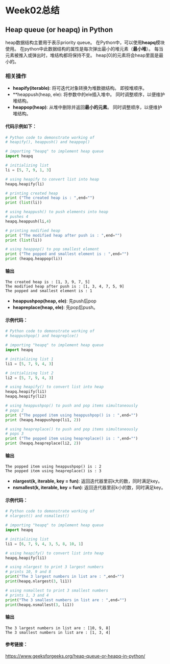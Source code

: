 # Week02总结
## Heap queue (or heapq) in Python
heap数据结构主要用于表示priority queue。 在Python中，可以使用**heapq**模块使用。 在python中此数据结构的属性是每次弹出最小的堆元素（**最小堆**）。 每当元素被推入或弹出时，堆结构都将保持不变。 heap[0]的元素将会heap里面是最小的。

### 相关操作
- **heapify(iterable)**: 将可迭代对象转换为堆数据结构。 即按堆顺序。
- **heappush(heap, ele): 将参数中的ele插入堆中。 同时调整顺序，以便维护堆结构。
- **heappop(heap)**: 从堆中删除并返回**最小的元素**。 同时调整顺序，以便维护堆结构。
#### 代码示例如下：
```Python
# Python code to demonstrate working of
# heapify(), heappush() and heappop()

# importing "heapq" to implement heap queue
import heapq

# initializing list
li = [5, 7, 9, 1, 3]

# using heapify to convert list into heap
heapq.heapify(li)

# printing created heap
print ("The created heap is : ",end="")
print (list(li))

# using heappush() to push elements into heap
# pushes 4
heapq.heappush(li,4)

# printing modified heap
print ("The modified heap after push is : ",end="")
print (list(li))

# using heappop() to pop smallest element
print ("The popped and smallest element is : ",end="")
print (heapq.heappop(li))
```
#### 输出
```
The created heap is : [1, 3, 9, 7, 5]
The modified heap after push is : [1, 3, 4, 7, 5, 9]
The popped and smallest element is : 1
```
- **heappushpop(heap, ele)**: 先push后pop
- **heapreplace(heap, ele)**: 先pop后push。
#### 示例代码：
```Python
# Python code to demonstrate working of
# heappushpop() and heapreplce()

# importing "heapq" to implement heap queue
import heapq

# initializing list 1
li1 = [5, 7, 9, 4, 3]

# initializing list 2
li2 = [5, 7, 9, 4, 3]

# using heapify() to convert list into heap
heapq.heapify(li1)
heapq.heapify(li2)

# using heappushpop() to push and pop items simultaneously
# pops 2
print ("The popped item using heappushpop() is : ",end="")
print (heapq.heappushpop(li1, 2))

# using heapreplace() to push and pop items simultaneously
# pops 3
print ("The popped item using heapreplace() is : ",end="")
print (heapq.heapreplace(li2, 2))
```
#### 输出
```
The popped item using heappushpop() is : 2
The popped item using heapreplace() is : 3
```
- **nlargest(k, iterable, key = fun)**: 返回迭代器里前k大的数，同时满足key。
- **nsmallest(k, iterable, key = fun)**: 返回迭代器里前k小的数，同时满足key。
#### 示例代码：
```Python
# Python code to demonstrate working of
# nlargest() and nsmallest()

# importing "heapq" to implement heap queue
import heapq

# initializing list
li1 = [6, 7, 9, 4, 3, 5, 8, 10, 1]

# using heapify() to convert list into heap
heapq.heapify(li1)

# using nlargest to print 3 largest numbers
# prints 10, 9 and 8
print("The 3 largest numbers in list are : ",end="")
print(heapq.nlargest(3, li1))

# using nsmallest to print 3 smallest numbers
# prints 1, 3 and 4
print("The 3 smallest numbers in list are : ",end="")
print(heapq.nsmallest(3, li1))
```
#### 输出
```
The 3 largest numbers in list are : [10, 9, 8]
The 3 smallest numbers in list are : [1, 3, 4]
```
#### 参考链接：
https://www.geeksforgeeks.org/heap-queue-or-heapq-in-python/


